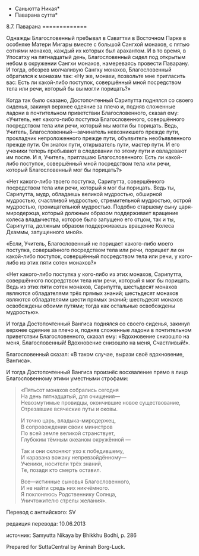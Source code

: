 * Саньютта Никая*
* Паварана сутта*

8\.7\. Паварана
\=\=\=\=\=\=\=\=\=\=\=\=\=

Однажды Благословенный пребывал в Саваттхи в Восточном Парке в особняке Матери Мигары вместе с большой Сангхой монахов, с пятью сотнями монахов, каждый их которых был арахантом\. И в то время, в Упосатху на пятнадцатый день, Благословенный сидел под открытым небом в окружении Сангхи монахов, намереваясь провести Паварану\. И тогда, обозрев молчаливую Сангху монахов, Благословенный обратился к монахам так: «Ну же, монахи, позвольте мне пригласить вас: Есть ли какой\-либо поступок, совершённый мной посредством тела или речи, который бы вы могли порицать?»

Когда так было сказано, Достопочтенный Сарипутта поднялся со своего сиденья, закинул верхнее одеяние за плечо и, подняв сложенные ладони в почтительном приветствии Благословенного, сказал ему: «Учитель, нет какого\-либо поступка Благословенного, совершённого посредством тела или речи, который мы могли бы порицать\. Ведь, Учитель, Благословенный—зачинатель невозникшего прежде пути, прокладчик непроложенного прежде пути, объявитель необъявленного прежде пути\. Он знаток пути, открыватель пути, мастер пути\. И его ученики теперь пребывают в следовании по этому пути и овладевают им после\. И я, Учитель, приглашаю Благословенного: Есть ли какой\-либо поступок, совершённый мной посредством тела или речи, который Благословенный мог бы порицать?»

«Нет какого\-либо твоего поступка, Сарипутта, совершённого посредством тела или речи, который я мог бы порицать\. Ведь ты, Сарипутта, мудр, обладаешь великой мудростью, обширной мудростью, счастливой мудростью, стремительной мудростью, острой мудростью, проницательной мудростью\. Подобно старшему сыну царя\-миродержца, который должным образом поддерживает вращение колеса владычества, которое было запущено его отцом, так и ты, Сарипутта, должным образом поддерживаешь вращение Колеса Дхаммы, запущенного мной»\.

«Если, Учитель, Благословенный не порицает какого\-либо моего поступка, совершённого посредством тела или речи, порицает ли он какой\-либо поступок, совершённый посредством тела или речи, у кого\-либо из этих пяти сотен монахов?»

«Нет какого\-либо поступка у кого\-либо из этих монахов, Сарипутта, совершённого посредством тела или речи, который я мог бы порицать\. Ведь из этих пяти сотен монахов, Сарипутта, шестьдесят монахов являются обладателями трёх прямых знаний; шестьдесят монахов являются обладателями шести прямых знаний; шестьдесят монахов освобождены обоими путями; тогда как остальные освобождены мудростью»\.

И тогда Достопочтенный Вангиса поднялся со своего сиденья, закинул верхнее одеяние за плечо и, подняв сложенные ладони в почтительном приветствии Благословенного, сказал ему: «Вдохновение снизошло на меня, Благословенный\! Вдохновение снизошло на меня, Счастливый\!»\.

Благословенный сказал: «В таком случае, вырази своё вдохновение, Вангиса»\.

И тогда Достопочтенный Вангиса произнёс восхваление прямо в лицо Благословенному этими уместными строфами:

> «Пятьсот монахов собрались сегодня  
> На день пятнадцатый, для очищения—  
> Невозмутимые провидцы, окончившие новое существование,  
> Отрезавшие всяческие путы и оковы\.  
>   
> И точно царь, владыка\-миродержец,  
> В сопровождении своих министров  
> По всей земле великой странствует,  
> Глубоким тёмным океаном окружённой —  
>   
> Так и они склоняют ухо к победившему,  
> И каравана вожаку непревзойдённому—  
> Ученики, носители трёх знаний,  
> Те, позади кто смерть оставил\.  
>   
> Все—истинные сыновья Благословенного,  
> И не найти средь них никчёмного\.  
> Я поклоняюсь Родственнику Солнца,  
> Уничтожителю стрелы желания»\.

Перевод с английского: SV

редакция перевода: 10\.06\.2013

источник: Samyutta Nikaya by Bhikkhu Bodhi, p\. 286

Prepared for SuttaCentral by Aminah Borg\-Luck\.